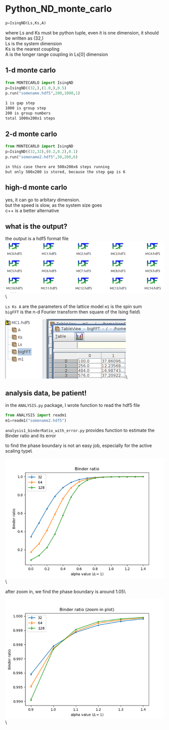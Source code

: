 # Python_ND_monte_carlo
```python
p=IsingND(Ls,Ks,A)
```
where Ls and Ks must be python tuple, even it is one dimension, it should be written as (32,)  
Ls is the system dimension  
Ks is the nearest coupling  
A is the longer range coupling in Ls[0] dimension

## 1-d monte carlo 

```python
from MONTECARLO import IsingND
p=IsingND((32,),(1.0,),0.5)
p.run("somename.hdf5",200,1000,1)
```
    
    1 is gap step
    1000 is group step
    200 is group numbers
    total 1000x200x1 steps
    
## 2-d monte carlo    
```python
from MONTECARLO import IsingND
p=IsingND((32,32),(0.2,0.2),0.1)
p.run("somename2.hdf5",50,200,6)
```
    in this case there are 500x200x6 steps running
    but only 500x200 is stored, because the step gap is 6
    
    
## high-d monte carlo
yes, it can go to arbitary dimension.\
but the speed is slow, as the system size goes\
c++ is a better alternative
    
    
## what is the output?
the output is a hdf5 format file\
![alt text](/image/h5file2.png "Logo Title Text 1")\

`Ls Ks A` are the parameters of the lattice model
`m1` is the spin sum\
`bigFFT` is the n-d Fourier transform then square of the Ising field\

![alt text](/image/h5file1.png "Logo Title Text 1")\



## analysis data, be patient!

in the `ANALYSIS.py` package, I wrote function to read the hdf5 file
```python
from ANALYSIS import readm1
m1=readm1("somename2.hdf5")
```
`analysis1_binderRatio_with_error.py` provides function to estimate the Binder ratio and its error

to find the phase boundary is not an easy job, especially for the active scaling type\

![alt text](/image/binder_ratio.png "Logo Title Text 1")\

after zoom in, we find the phase boundary is around 1.05\

![alt text](/image/binder_ratio_zoom.png "Logo Title Text 1")\





